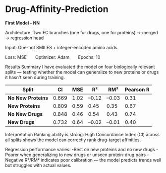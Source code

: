 # Drug-Affinity-Prediction
**First Model - NN**

Architecture: Two FC branches (one for drugs, one for proteins) → merged → regression head

Input: One-hot SMILES + integer-encoded amino acids

Loss: MSE  Optimizer: Adam  Epochs: 10

Results Summary
I have evaluated the model on four biologically relevant splits — testing whether the model can generalize to new proteins or drugs it hasn't seen during training.

| Split               | CI    | MSE  | R²    | RM²   | Pearson R |
| ------------------- | ----- | ---- | ----- | ----- | --------- |
| **No New Proteins** | 0.669 | 1.02 | –0.12 | –0.03 | 0.31      |
| **New Proteins**    | 0.809 | 0.59 | 0.45  | 0.35  | 0.67      |
| **No New Drugs**    | 0.848 | 0.46 | 0.54  | 0.43  | 0.74      |
| **New Drugs**       | 0.732 | 0.64 | –0.02 | –0.01 | 0.40      |


Interpretation
Ranking ability is strong: High Concordance Index (CI) across all splits shows the model can correctly rank drug-target affinities.

Regression performance varies:
-Best on new proteins and no new drugs
-Poorer when generalizing to new drugs or unseen protein-drug pairs
-Negative R²/RM² indicates poor calibration — the model predicts trends well but struggles with actual values.
